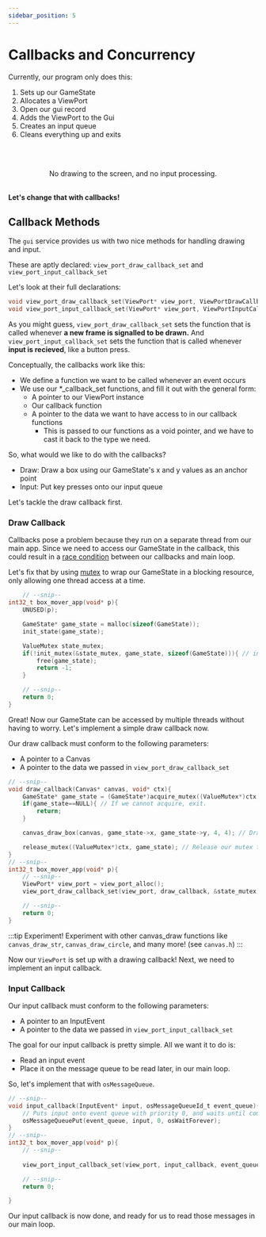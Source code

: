```yaml
---
sidebar_position: 5
---
```


# Callbacks and Concurrency

Currently, our program only does this:

1. Sets up our GameState
2. Allocates a ViewPort
3. Open our gui record
4. Adds the ViewPort to the Gui
5. Creates an input queue
6. Cleans everything up and exits

<br></br>
<p align="center">
No drawing to the screen, and no input processing.
<br></br>

**Let's change that with callbacks!**
</p>

## Callback Methods

The `gui` service provides us with two nice methods for handling drawing and input.

These are aptly declared: `view_port_draw_callback_set` and `view_port_input_callback_set`

Let's look at their full declarations:

```c
void view_port_draw_callback_set(ViewPort* view_port, ViewPortDrawCallback callback, void* context);
void view_port_input_callback_set(ViewPort* view_port, ViewPortInputCallback callback, void* context);
```
As you might guess, `view_port_draw_callback_set` sets the function that is called whenever **a new frame is signalled to be drawn.**
And `view_port_input_callback_set` sets the function that is called whenever **input is recieved**, like a button press.


Conceptually, the callbacks work like this:
- We define a function we want to be called whenever an event occurs
- We use our \*_callback_set functions, and fill it out with the general form:
  - A pointer to our ViewPort instance
  - Our callback function
  - A pointer to the data we want to have access to in our callback functions
    - This is passed to our functions as a void pointer, and we have to cast it back to the type we need.



So, what would we like to do with the callbacks?
- Draw: Draw a box using our GameState's x and y values as an anchor point
- Input: Put key presses onto our input queue
  
Let's tackle the draw callback first.

### Draw Callback

Callbacks pose a problem because they run on a separate thread from our main app. Since we need to access our GameState in the callback, this could result in a [race condition](https://www.techtarget.com/searchstorage/definition/race-condition) between our callbacks and main loop.

Let's fix that by using [mutex](https://en.wikipedia.org/wiki/Lock_\(computer_science\)) to wrap our GameState in a blocking resource, only allowing one thread access at a time.

```c
    // --snip--
int32_t box_mover_app(void* p){
    UNUSED(p);

    GameState* game_state = malloc(sizeof(GameState));
    init_state(game_state);

    ValueMutex state_mutex;
    if(!init_mutex(&state_mutex, game_state, sizeof(GameState))){ // initialize our mutex and checks for error
        free(game_state);
        return -1;
    }

    // --snip--
    return 0;
}
```

Great! Now our GameState can be accessed by multiple threads without having to worry. Let's implement a simple draw callback now.

Our draw callback must conform to the following parameters:
- A pointer to a Canvas
- A pointer to the data we passed in `view_port_draw_callback_set`

```c
// --snip--
void draw_callback(Canvas* canvas, void* ctx){
    GameState* game_state = (GameState*)acquire_mutex((ValueMutex*)ctx, 25) // Acquires mutex with a timeout of 25 ticks.
    if(game_state==NULL){ // If we cannot acquire, exit.
        return;
    }

    canvas_draw_box(canvas, game_state->x, game_state->y, 4, 4); // Draw a box on the screen at game_state->x,y

    release_mutex((ValueMutex*)ctx, game_state); // Release our mutex to be used by other threads.
}
// --snip--
int32_t box_mover_app(void* p){
    // --snip--
    ViewPort* view_port = view_port_alloc();
    view_port_draw_callback_set(view_port, draw_callback, &state_mutex);

    // --snip--
    return 0;
}
```
:::tip Experiment!
Experiment with other canvas_draw functions like `canvas_draw_str`, `canvas_draw_circle`, and many more! (see `canvas.h`)
:::

Now our `ViewPort` is set up with a drawing callback! Next, we need to implement an input callback.

### Input Callback


Our input callback must conform to the following parameters:
- A pointer to an InputEvent
- A pointer to the data we passed in `view_port_input_callback_set`

The goal for our input callback is pretty simple. All we want it to do is:
- Read an input event
- Place it on the message queue to be read later, in our main loop.

So, let's implement that with `osMessageQueue`.
```c
// --snip--
void input_callback(InputEvent* input, osMessageQueueId_t event_queue){
    // Puts input onto event queue with priority 0, and waits until completion. 
    osMessageQueuePut(event_queue, input, 0, osWaitForever); 
}
// --snip--
int32_t box_mover_app(void* p){
    // --snip--
    
    view_port_input_callback_set(view_port, input_callback, event_queue);

    // --snip--
    return 0;

}

```

Our input callback is now done, and ready for us to read those messages in our main loop.

